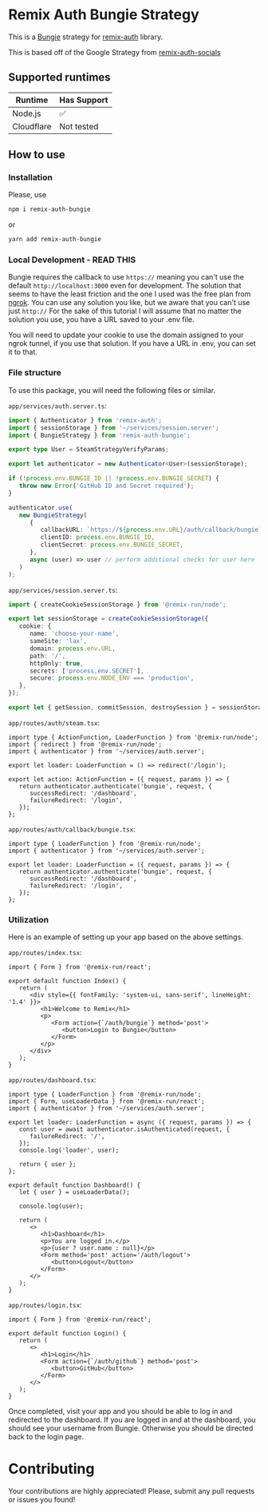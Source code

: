 # Remix Auth Bungie Strategy

This is a [Bungie](https://bungie.net/) strategy for [remix-auth](https://github.com/sergiodxa/remix-auth) library.

This is based off of the Google Strategy from [remix-auth-socials](https://github.com/TheRealFlyingCoder/remix-auth-socials)

## Supported runtimes

| Runtime    | Has Support |
| ---------- | ----------- |
| Node.js    | ✅          |
| Cloudflare | Not tested  |

## How to use

### Installation

Please, use

```bash
npm i remix-auth-bungie
```

or

```bash
yarn add remix-auth-bungie
```

### Local Development - READ THIS

Bungie requires the callback to use `https://` meaning you can't use the default `http://localhost:3000` even for development. The solution that seems to have the least friction and the one I used was the free plan from [ngrok](https://ngrok.com/). You can use any solution you like, but we aware that you can't use just `http://` For the sake of this tutorial I will assume that no matter the solution you use, you have a URL saved to your .env file.

You will need to update your cookie to use the domain assigned to your ngrok tunnel, if you use that solution. If you have a URL in .env, you can set it to that.

### File structure

To use this package, you will need the following files or similar.

`app/services/auth.server.ts`:

```ts
import { Authenticator } from 'remix-auth';
import { sessionStorage } from '~/services/session.server';
import { BungieStrategy } from 'remix-auth-bungie';

export type User = SteamStrategyVerifyParams;

export let authenticator = new Authenticator<User>(sessionStorage);

if (!process.env.BUNGIE_ID || !process.env.BUNGIE_SECRET) {
   throw new Error('GitHub ID and Secret required');
}

authenticator.use(
   new BungieStrategy(
      {
         callbackURL: `https://${process.env.URL}/auth/callback/bungie`,
         clientID: process.env.BUNGIE_ID,
         clientSecret: process.env.BUNGIE_SECRET,
      },
      async (user) => user // perform additional checks for user here
   )
);
```

`app/services/session.server.ts`:

```ts
import { createCookieSessionStorage } from '@remix-run/node';

export let sessionStorage = createCookieSessionStorage({
   cookie: {
      name: 'choose-your-name',
      sameSite: 'lax',
      domain: process.env.URL,
      path: '/',
      httpOnly: true,
      secrets: ['process.env.SECRET'],
      secure: process.env.NODE_ENV === 'production',
   },
});

export let { getSession, commitSession, destroySession } = sessionStorage;
```

`app/routes/auth/steam.tsx`:

```tsx
import type { ActionFunction, LoaderFunction } from '@remix-run/node';
import { redirect } from '@remix-run/node';
import { authenticator } from '~/services/auth.server';

export let loader: LoaderFunction = () => redirect('/login');

export let action: ActionFunction = ({ request, params }) => {
   return authenticator.authenticate('bungie', request, {
      successRedirect: '/dashboard',
      failureRedirect: '/login',
   });
};
```

`app/routes/auth/callback/bungie.tsx`:

```tsx
import type { LoaderFunction } from '@remix-run/node';
import { authenticator } from '~/services/auth.server';

export let loader: LoaderFunction = ({ request, params }) => {
   return authenticator.authenticate('bungie', request, {
      successRedirect: '/dashboard',
      failureRedirect: '/login',
   });
};
```

### Utilization

Here is an example of setting up your app based on the above settings.

`app/routes/index.tsx`:

```tsx
import { Form } from '@remix-run/react';

export default function Index() {
   return (
      <div style={{ fontFamily: 'system-ui, sans-serif', lineHeight: '1.4' }}>
         <h1>Welcome to Remix</h1>
         <p>
            <Form action={`/auth/bungie`} method='post'>
               <button>Login to Bungie</button>
            </Form>
         </p>
      </div>
   );
}
```

`app/routes/dashboard.tsx`:

```tsx
import type { LoaderFunction } from '@remix-run/node';
import { Form, useLoaderData } from '@remix-run/react';
import { authenticator } from '~/services/auth.server';

export let loader: LoaderFunction = async ({ request, params }) => {
   const user = await authenticator.isAuthenticated(request, {
      failureRedirect: '/',
   });
   console.log('loader', user);

   return { user };
};

export default function Dashboard() {
   let { user } = useLoaderData();

   console.log(user);

   return (
      <>
         <h1>Dashboard</h1>
         <p>You are logged in.</p>
         <p>{user ? user.name : null}</p>
         <Form method='post' action='/auth/logout'>
            <button>Logout</button>
         </Form>
      </>
   );
}
```

`app/routes/login.tsx`:

```tsx
import { Form } from '@remix-run/react';

export default function Login() {
   return (
      <>
         <h1>Login</h1>
         <Form action={`/auth/github`} method='post'>
            <button>GitHub</button>
         </Form>
      </>
   );
}
```

Once completed, visit your app and you should be able to log in and redirected to the dashboard. If you are logged in and at the dashboard, you should see your username from Bungie. Otherwise you should be directed back to the login page.

# Contributing

Your contributions are highly appreciated! Please, submit any pull requests or issues you found!
